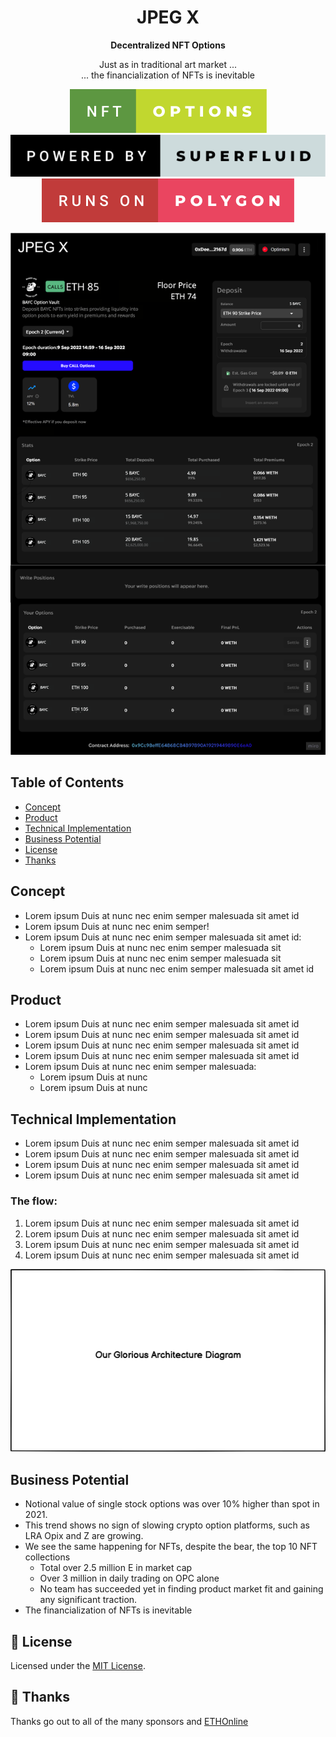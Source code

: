 <h1 align="center">
  JPEG X
</h1>

<p align="center">
  
</p>

<p align="center">
  <strong>
    Decentralized NFT Options
  </strong>
</p>

<p align="center">
  Just as in traditional art market ... <br>... the financialization of NFTs is inevitable
</p>

<p align="center">
  <a>
    <img src="packages/assets/nft-options.svg" alt="NFT Options">
  </a>
  <a>
    <img src="packages/assets/powered-by-superfluid.svg" alt="Powered by Superfluid">
  </a>
  <a>
    <img src="packages/assets/runs-on-polygon.svg" alt="Runs on Polygon">
  </a>
</p>

[<img src="packages/assets/option_management.png" alt="JPEGX">](https://conveyr.xyz/)

<!-- [**👉 Our Glorious Deployment URL 👈**](https://conveyr.xyz/) -->

## Table of Contents

- [Concept](#concept)
- [Product](#product)
- [Technical Implementation](#technical-implementation)
- [Business Potential](#business-potential)
- [License](#license)
- [Thanks](#thanks)

## Concept

- Lorem ipsum Duis at nunc nec enim semper malesuada sit amet id
- Lorem ipsum Duis at nunc nec enim semper!
- Lorem ipsum Duis at nunc nec enim semper malesuada sit amet id:
  - Lorem ipsum Duis at nunc nec enim semper malesuada sit
  - Lorem ipsum Duis at nunc nec enim semper malesuada sit
  - Lorem ipsum Duis at nunc nec enim semper malesuada sit amet id

## Product

- Lorem ipsum Duis at nunc nec enim semper malesuada sit amet id
- Lorem ipsum Duis at nunc nec enim semper malesuada sit amet id
- Lorem ipsum Duis at nunc nec enim semper malesuada sit amet id
- Lorem ipsum Duis at nunc nec enim semper malesuada sit amet id
- Lorem ipsum Duis at nunc nec enim semper malesuada:
  - Lorem ipsum Duis at nunc
  - Lorem ipsum Duis at nunc

## Technical Implementation

- Lorem ipsum Duis at nunc nec enim semper malesuada sit amet id
- Lorem ipsum Duis at nunc nec enim semper malesuada sit amet id
- Lorem ipsum Duis at nunc nec enim semper malesuada sit amet id
- Lorem ipsum Duis at nunc nec enim semper malesuada sit amet id

### The flow:

1. Lorem ipsum Duis at nunc nec enim semper malesuada sit amet id
2. Lorem ipsum Duis at nunc nec enim semper malesuada sit amet id
3. Lorem ipsum Duis at nunc nec enim semper malesuada sit amet id
4. Lorem ipsum Duis at nunc nec enim semper malesuada sit amet id

<a>
    <img src="packages/assets/technical_picture.png" alt="Technical picture">
  </a>

## Business Potential

- Notional value of single stock options was over 10% higher than spot in 2021.
- This trend shows no sign of slowing crypto option platforms, such as LRA Opix and Z are growing.
- We see the same happening for NFTs, despite the bear, the top 10 NFT collections
  - Total over 2.5 million E in market cap
  - Over 3 million in daily trading on OPC alone
  - No team has succeeded yet in finding product market fit and gaining any significant traction.
- The financialization of NFTs is inevitable

## 🧐 License

Licensed under the [MIT License](./LICENSE).

## 💜 Thanks

Thanks go out to all of the many sponsors and [ETHOnline](https://ethglobal.com/events/ethonline2022/home)
